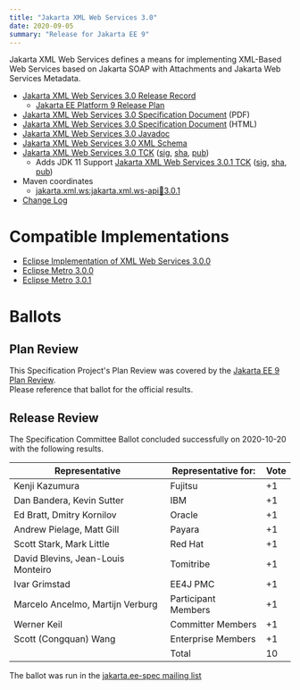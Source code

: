 ```yaml
---
title: "Jakarta XML Web Services 3.0"
date: 2020-09-05
summary: "Release for Jakarta EE 9"
---
```

Jakarta XML Web Services defines a means for implementing XML-Based Web Services
based on Jakarta SOAP with Attachments and Jakarta Web Services Metadata.

* [Jakarta XML Web Services 3.0 Release Record](https://projects.eclipse.org/projects/ee4j.jaxws/releases/3.0-jakarta-xml-web-services)
  * [Jakarta EE Platform 9 Release Plan](https://jakartaee.github.io/platform/jakartaee9/JakartaEE9ReleasePlan)
* [Jakarta XML Web Services 3.0 Specification Document](./jakarta-xml-ws-spec-3.0.pdf) (PDF)
* [Jakarta XML Web Services 3.0 Specification Document](./jakarta-xml-ws-spec-3.0.html) (HTML)
* [Jakarta XML Web Services 3.0 Javadoc](./apidocs)
* [Jakarta XML Web Services 3.0 XML Schema](https://jakarta.ee/xml/ns/jaxws/wsdl_customizationschema_3_0.xsd)
* [Jakarta XML Web Services 3.0 TCK](https://download.eclipse.org/jakartaee/xml-web-services/3.0/jakarta-xml-ws-tck-3.0.0.zip)  ([sig](https://download.eclipse.org/jakartaee/xml-web-services/3.0/jakarta-xml-ws-tck-3.0.0.zip.sig),  [sha](https://download.eclipse.org/jakartaee/xml-web-services/3.0/jakarta-xml-ws-tck-3.0.0.zip.sha256),  [pub](https://jakarta.ee/specifications/jakartaee-spec-committee.pub))
   * Adds JDK 11 Support [Jakarta XML Web Services 3.0.1 TCK](https://download.eclipse.org/jakartaee/xml-web-services/3.0/jakarta-xml-ws-tck-3.0.1.zip) ([sig](https://download.eclipse.org/jakartaee/xml-web-services/3.0/jakarta-xml-ws-tck-3.0.1.zip.sig), [sha](https://download.eclipse.org/jakartaee/xml-web-services/3.0/jakarta-xml-ws-tck-3.0.1.zip.sha256), [pub](https://jakarta.ee/specifications/jakartaee-spec-committee.pub))
* Maven coordinates
  * [jakarta.xml.ws:jakarta.xml.ws-api:jar:3.0.1](https://search.maven.org/artifact/jakarta.xml.ws/jakarta.xml.ws-api/3.0.1/jar)
* [Change Log](./changelog)


# Compatible Implementations

* [Eclipse Implementation of XML Web Services 3.0.0](https://eclipse-ee4j.github.io/metro-jax-ws/)
* [Eclipse Metro 3.0.0](https://eclipse-ee4j.github.io/metro-wsit/)
* [Eclipse Metro 3.0.1](https://eclipse-ee4j.github.io/metro-wsit/)

# Ballots

## Plan Review

[//]: # (For Jakarta EE 9, the Platform Plan Review covered 95% of the Specification Projects.  For those Projects, just use the following statement in this Plan Review section:)

This Specification Project's Plan Review was covered by the [Jakarta EE 9 Plan Review](https://jakarta.ee/specifications/platform/9/).  
Please reference that ballot for the official results.

[//]: # (If your Project was required to do a standalone Plan Review...  You'll need to perform an official Plan Review ballot and record the results here.)

## Release Review

The Specification Committee Ballot concluded successfully on 2020-10-20 with the following results.

| Representative                                      | Representative for: | Vote |
|-----------------------------------------------------|---------------------|------|
| Kenji Kazumura                                      | Fujitsu             |  +1  |
| Dan Bandera, Kevin Sutter                           | IBM                 |  +1  |
| Ed Bratt, Dmitry Kornilov                           | Oracle              |  +1  |
| Andrew Pielage, Matt Gill                           | Payara              |  +1  |
| Scott Stark, Mark Little                            | Red Hat             |  +1  |
| David Blevins, Jean-Louis Monteiro                  | Tomitribe           |  +1  |
| Ivar Grimstad                                       | EE4J PMC            |  +1  |
| Marcelo Ancelmo, Martijn Verburg                    | Participant Members |  +1  |
| Werner Keil                                         | Committer Members   |  +1  |
| Scott (Congquan) Wang                               | Enterprise Members  |  +1  |
|                                                     | Total               |  10  |


The ballot was run in the [jakarta.ee-spec mailing list](https://www.eclipse.org/lists/jakarta.ee-spec/msg00961.html)
